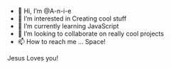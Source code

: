 - 👋 Hi, I’m @A-n-i-e
- 👀 I’m interested in Creating cool stuff
- 🌱 I’m currently learning JavaScript
- 💞️ I’m looking to collaborate on really cool projects
- 📫 How to reach me ... Space!

Jesus Loves you!
<!---
A-n-i-e/A-n-i-e is a ✨ special ✨ repository because its `README.md` (this file) appears on your GitHub profile.
You can click the Preview link to take a look at your changes.
--->
